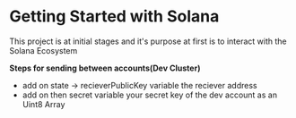 # Getting Started with Solana

This project is at initial stages and it's purpose at first is to interact with the Solana Ecosystem

**Steps for sending between accounts(Dev Cluster)**
* add on state -> recieverPublicKey variable the reciever address
* add on then secret variable your secret key of the dev account as an Uint8 Array
